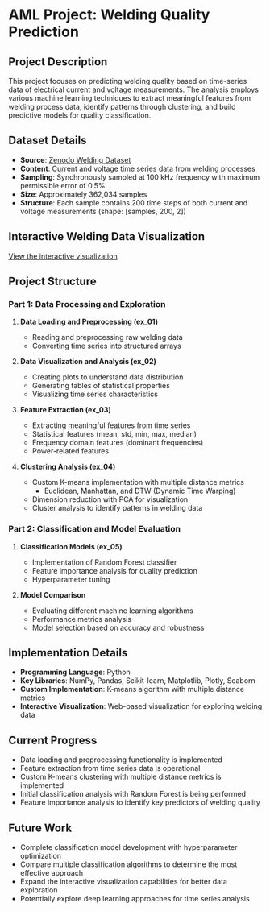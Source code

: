 # AML Project: Welding Quality Prediction

## Project Description

This project focuses on predicting welding quality based on time-series data of electrical current and voltage measurements. The analysis employs various machine learning techniques to extract meaningful features from welding process data, identify patterns through clustering, and build predictive models for quality classification.

## Dataset Details

- **Source**: [Zenodo Welding Dataset](https://zenodo.org/records/10017718)
- **Content**: Current and voltage time series data from welding processes
- **Sampling**: Synchronously sampled at 100 kHz frequency with maximum permissible error of 0.5%
- **Size**: Approximately 362,034 samples
- **Structure**: Each sample contains 200 time steps of both current and voltage measurements (shape: [samples, 200, 2])

## Interactive Welding Data Visualization
[View the interactive visualization](https://yahah100.github.io/aml-demo/)

## Project Structure

### Part 1: Data Processing and Exploration
1. **Data Loading and Preprocessing (ex_01)**
   - Reading and preprocessing raw welding data
   - Converting time series into structured arrays

2. **Data Visualization and Analysis (ex_02)**
   - Creating plots to understand data distribution
   - Generating tables of statistical properties
   - Visualizing time series characteristics

3. **Feature Extraction (ex_03)**
   - Extracting meaningful features from time series
   - Statistical features (mean, std, min, max, median)
   - Frequency domain features (dominant frequencies)
   - Power-related features

4. **Clustering Analysis (ex_04)**
   - Custom K-means implementation with multiple distance metrics
     - Euclidean, Manhattan, and DTW (Dynamic Time Warping)
   - Dimension reduction with PCA for visualization
   - Cluster analysis to identify patterns in welding data

### Part 2: Classification and Model Evaluation
1. **Classification Models (ex_05)**
   - Implementation of Random Forest classifier
   - Feature importance analysis for quality prediction
   - Hyperparameter tuning

2. **Model Comparison**
   - Evaluating different machine learning algorithms
   - Performance metrics analysis
   - Model selection based on accuracy and robustness

## Implementation Details

- **Programming Language**: Python
- **Key Libraries**: NumPy, Pandas, Scikit-learn, Matplotlib, Plotly, Seaborn
- **Custom Implementation**: K-means algorithm with multiple distance metrics
- **Interactive Visualization**: Web-based visualization for exploring welding data

## Current Progress

- Data loading and preprocessing functionality is implemented
- Feature extraction from time series data is operational
- Custom K-means clustering with multiple distance metrics is implemented
- Initial classification analysis with Random Forest is being performed
- Feature importance analysis to identify key predictors of welding quality

## Future Work

- Complete classification model development with hyperparameter optimization
- Compare multiple classification algorithms to determine the most effective approach
- Expand the interactive visualization capabilities for better data exploration
- Potentially explore deep learning approaches for time series analysis




